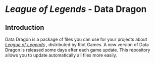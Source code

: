 # _League of Legends_ - Data Dragon

## Introduction
Data Dragon is a package of files you can use for your projects about [_League of Legends_](https://www.leagueoflegends.com) , distributed by Riot Games. A new version of Data Dragon is released some days after each game update. This repository allows you to update automatically all files more easily.